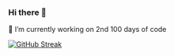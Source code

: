 <!--
Hi ![](https://user-images.githubusercontent.com/18350557/176309783-0785949b-9127-417c-8b55-ab5a4333674e.gif)My name is Diya Sajan
==================================================================================================================================


### Socials

<p align="left"> <a href="https://www.github.com/Diya-Sajan" target="_blank" rel="noreferrer"> <picture> <source media="(prefers-color-scheme: dark)" srcset="https://raw.githubusercontent.com/danielcranney/readme-generator/main/public/icons/socials/github-dark.svg" /> <source media="(prefers-color-scheme: light)" srcset="https://raw.githubusercontent.com/danielcranney/readme-generator/main/public/icons/socials/github.svg" /> <img src="https://raw.githubusercontent.com/danielcranney/readme-generator/main/public/icons/socials/github.svg" width="32" height="32" /> </picture> </a></p>

<b>My GitHub Stats</b>
<a href="https://github.com/Diya-Sajan" align="left"><img src="https://github-readme-stats.vercel.app/api/top-langs/?username=Diya-Sajan&langs_count=10&title_color=0891b2&text_color=ffffff&icon_color=0891b2&bg_color=1c1917&hide_border=true&locale=en&custom_title=Top%20%Languages" alt="Top Languages" /></a>


<a href="http://www.github.com/Diya-Sajan"><img src="https://github-readme-streak-stats.herokuapp.com/?user=Diya-Sajan&stroke=ffffff&background=1c1917&ring=0891b2&fire=0891b2&currStreakNum=ffffff&currStreakLabel=0891b2&sideNums=ffffff&sideLabels=ffffff&dates=ffffff&hide_border=true" /></a>

-->
### Hi there 👋
🔭 I’m currently working on 2nd 100 days of code

[![GitHub Streak](https://streak-stats.demolab.com/?user=Diya-Sajan)](https://git.io/streak-stats)
<!--
